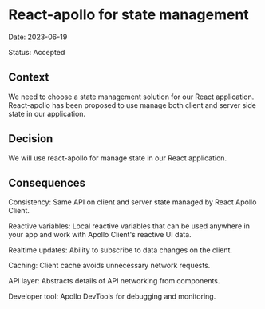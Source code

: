 # React-apollo for state management

Date: 2023-06-19

Status: Accepted

## Context

We need to choose a state management solution for our React application. React-apollo has been proposed to use manage both client and server side state in our application.

## Decision

We will use react-apollo for manage state in our React application.

## Consequences

Consistency: Same API on client and server state managed by React Apollo Client.

Reactive variables: Local reactive variables that can be used anywhere in your app and work with Apollo Client's reactive UI data.

Realtime updates: Ability to subscribe to data changes on the client.

Caching: Client cache avoids unnecessary network requests.

API layer: Abstracts details of API networking from components.

Developer tool: Apollo DevTools for debugging and monitoring.
